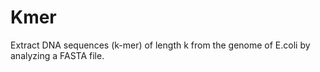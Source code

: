 # Kmer
Extract DNA sequences (k-mer) of length k from the genome of E.coli by analyzing a FASTA file. 
